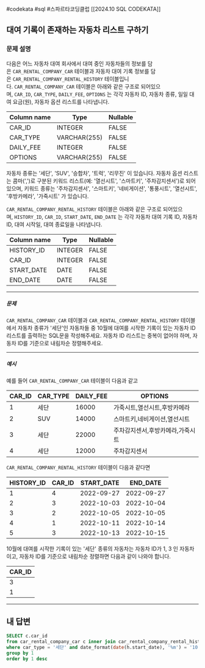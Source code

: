 #codekata #sql #스파르타코딩클럽 [[2024.10 SQL CODEKATA]]

## 대여 기록이 존재하는 자동차 리스트 구하기

### 문제 설명

다음은 어느 자동차 대여 회사에서 대여 중인 자동차들의 정보를 담은 `CAR_RENTAL_COMPANY_CAR` 테이블과 자동차 대여 기록 정보를 담은 `CAR_RENTAL_COMPANY_RENTAL_HISTORY` 테이블입니다. `CAR_RENTAL_COMPANY_CAR` 테이블은 아래와 같은 구조로 되어있으며, `CAR_ID`, `CAR_TYPE`, `DAILY_FEE`, `OPTIONS` 는 각각 자동차 ID, 자동차 종류, 일일 대여 요금(원), 자동차 옵션 리스트를 나타냅니다.

|Column name|Type|Nullable|
|---|---|---|
|CAR_ID|INTEGER|FALSE|
|CAR_TYPE|VARCHAR(255)|FALSE|
|DAILY_FEE|INTEGER|FALSE|
|OPTIONS|VARCHAR(255)|FALSE|

자동차 종류는 '세단', 'SUV', '승합차', '트럭', '리무진' 이 있습니다. 자동차 옵션 리스트는 콤마(',')로 구분된 키워드 리스트(예: '열선시트', '스마트키', '주차감지센서')로 되어있으며, 키워드 종류는 '주차감지센서', '스마트키', '네비게이션', '통풍시트', '열선시트', '후방카메라', '가죽시트' 가 있습니다.

`CAR_RENTAL_COMPANY_RENTAL_HISTORY` 테이블은 아래와 같은 구조로 되어있으며, `HISTORY_ID`, `CAR_ID`, `START_DATE`, `END_DATE` 는 각각 자동차 대여 기록 ID, 자동차 ID, 대여 시작일, 대여 종료일을 나타냅니다.

|Column name|Type|Nullable|
|---|---|---|
|HISTORY_ID|INTEGER|FALSE|
|CAR_ID|INTEGER|FALSE|
|START_DATE|DATE|FALSE|
|END_DATE|DATE|FALSE|

---
##### 문제
`CAR_RENTAL_COMPANY_CAR` 테이블과 `CAR_RENTAL_COMPANY_RENTAL_HISTORY` 테이블에서 자동차 종류가 '세단'인 자동차들 중 10월에 대여를 시작한 기록이 있는 자동차 ID 리스트를 출력하는 SQL문을 작성해주세요. 자동차 ID 리스트는 중복이 없어야 하며, 자동차 ID를 기준으로 내림차순 정렬해주세요.

----
##### 예시
예를 들어 `CAR_RENTAL_COMPANY_CAR` 테이블이 다음과 같고

|CAR_ID|CAR_TYPE|DAILY_FEE|OPTIONS|
|---|---|---|---|
|1|세단|16000|가죽시트,열선시트,후방카메라|
|2|SUV|14000|스마트키,네비게이션,열선시트|
|3|세단|22000|주차감지센서,후방카메라,가죽시트|
|4|세단|12000|주차감지센서|

`CAR_RENTAL_COMPANY_RENTAL_HISTORY` 테이블이 다음과 같다면

|HISTORY_ID|CAR_ID|START_DATE|END_DATE|
|---|---|---|---|
|1|4|2022-09-27|2022-09-27|
|2|3|2022-10-03|2022-10-04|
|3|2|2022-10-05|2022-10-05|
|4|1|2022-10-11|2022-10-14|
|5|3|2022-10-13|2022-10-15|

10월에 대여를 시작한 기록이 있는 '세단' 종류의 자동차는 자동차 ID가 1, 3 인 자동차이고, 자동차 ID를 기준으로 내림차순 정렬하면 다음과 같이 나와야 합니다.

|CAR_ID|
|---|
|3|
|1|

---

## 내 답변

```sql
SELECT c.car_id
from car_rental_company_car c inner join car_rental_company_rental_history h on c.car_id = h.car_id
where car_type = '세단' and date_format(date(h.start_date), '%m') = '10'
group by 1
order by 1 desc
```